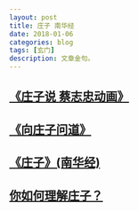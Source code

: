```yaml
---
layout: post
title: 庄子 南华经
date: 2018-01-06
categories: blog
tags: [玄门]
description: 文章金句。
---
```


## [《庄子说 蔡志忠动画》](https://www.bilibili.com/video/av2072198/?zw)


## [《向庄子问道》](https://www.bilibili.com/video/av6452628/?from=search&seid=14063942048944993069)


## [《庄子》(南华经)](http://www.quanxue.cn/CT_DaoJia/ZhuangZiIndex.html)


## [你如何理解庄子？](https://www.zhihu.com/question/21799051)



